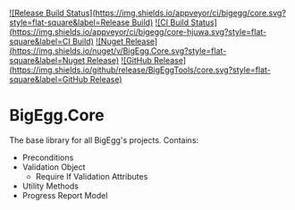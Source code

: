 [![Release Build Status](https://img.shields.io/appveyor/ci/bigegg/core.svg?style=flat-square&label=Release Build)](https://ci.appveyor.com/project/BigEgg/core)
[![CI Build Status](https://img.shields.io/appveyor/ci/bigegg/core-hjuwa.svg?style=flat-square&label=CI Build)](https://ci.appveyor.com/project/BigEgg/core-hjuwa)
[![Nuget Release](https://img.shields.io/nuget/v/BigEgg.Core.svg?style=flat-square&label=Nuget Release)](https://www.nuget.org/packages/BigEgg.Core/)
[![GitHub Release](https://img.shields.io/github/release/BigEggTools/core.svg?style=flat-square&label=GitHub Release)](https://github.com/BigEggTools/Core/releases)

# BigEgg.Core
The base library for all BigEgg's projects. Contains:
* Preconditions
* Validation Object
  * Require If Validation Attributes
* Utility Methods
* Progress Report Model

